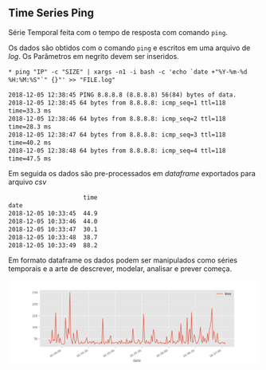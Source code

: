 ## Time Series Ping

Série Temporal feita com o tempo de resposta com comando `ping`.



Os dados são obtidos com o comando `ping` e escritos em uma arquivo de *log*. Os Parâmetros em negrito devem ser inseridos.

```console
* ping "IP" -c "SIZE" | xargs -n1 -i bash -c 'echo `date +"%Y-%m-%d %H:%M:%S"`" {}"' >> "FILE.log"
```


```console
2018-12-05 12:38:45 PING 8.8.8.8 (8.8.8.8) 56(84) bytes of data.
2018-12-05 12:38:45 64 bytes from 8.8.8.8: icmp_seq=1 ttl=118 time=33.3 ms
2018-12-05 12:38:46 64 bytes from 8.8.8.8: icmp_seq=2 ttl=118 time=28.3 ms
2018-12-05 12:38:47 64 bytes from 8.8.8.8: icmp_seq=3 ttl=118 time=40.2 ms
2018-12-05 12:38:48 64 bytes from 8.8.8.8: icmp_seq=4 ttl=118 time=47.5 ms
```

Em seguida os dados são pre-processados em *dataframe* exportados para arquivo *csv*

```console
                     time
date                     
2018-12-05 10:33:45  44.9
2018-12-05 10:33:46  44.0
2018-12-05 10:33:47  30.1
2018-12-05 10:33:48  38.7
2018-12-05 10:33:49  88.2
```

Em formato dataframe os dados podem ser manipulados como séries temporais e a arte de descrever, modelar, analisar e prever começa.

![Série Temporal do Tempo de Resposta no ping.](img/Figure_1.png)

